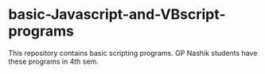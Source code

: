 # basic-Javascript-and-VBscript-programs
This repository contains basic scripting programs. GP Nashik students have these programs in 4th sem.
